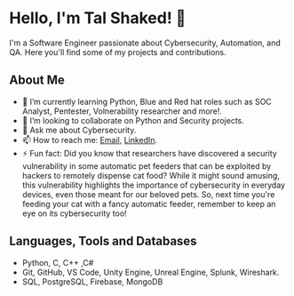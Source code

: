 # Hello, I'm Tal Shaked! 👋

I'm a Software Engineer passionate about Cybersecurity, Automation, and QA. Here you'll find some of my projects and contributions.

## About Me

- 🌱 I’m currently learning Python, Blue and Red hat roles such as SOC Analyst, Pentester, Volnerability researcher and more!.
- 👯 I’m looking to collaborate on Python and Security projects.
- 💬 Ask me about Cybersecurity.
- 📫 How to reach me: [Email](mailto:talshaked94@email.com), [LinkedIn]([https://www.linkedin.com/in/yourprofile](https://www.linkedin.com/in/talshaked1/)).
- ⚡ Fun fact: Did you know that researchers have discovered a security vulnerability in some automatic pet feeders that can be exploited by hackers to remotely dispense cat food? While it might sound amusing, this vulnerability highlights the importance of cybersecurity in everyday devices, even those meant for our beloved pets. So, next time you're feeding your cat with a fancy automatic feeder, remember to keep an eye on its cybersecurity too!




## Languages, Tools and Databases

- Python, C, C++ ,C#
- Git, GitHub, VS Code, Unity Engine, Unreal Engine, Splunk, Wireshark.
- SQL, PostgreSQL, Firebase, MongoDB
